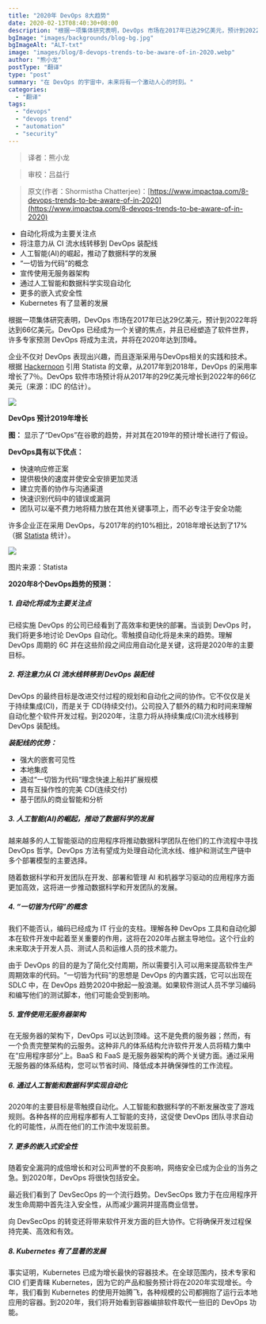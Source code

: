 ```yaml
---
title: "2020年 DevOps 8大趋势"
date: 2020-02-13T08:40:30+08:00
description: "根据一项集体研究表明，DevOps 市场在2017年已达29亿美元，预计到2022年将达到66亿美元。DevOps 已经成为一个关键的焦点，并且已经塑造了软件世界，许多专家预测 DevOps 将成为主流，并将在2020年达到顶峰。"
bgImage: "images/backgrounds/blog-bg.jpg"
bgImageAlt: "ALT-txt"
image: "images/blog/8-devops-trends-to-be-aware-of-in-2020.webp"
author: "熊小龙"
postType: "翻译"
type: "post"
summary: "在 DevOps 的宇宙中，未来将有一个激动人心的时刻。"
categories: 
  - "翻译"
tags:
  - "devops"
  - "devops trend"
  - "automation"
  - "security"
---
```



>译者：熊小龙

>审校：吕益行

>原文(作者：Shormistha Chatterjee)：[https://www.impactqa.com/8-devops-trends-to-be-aware-of-in-2020](https://www.impactqa.com/8-devops-trends-to-be-aware-of-in-2020)


* 自动化将成为主要关注点
* 将注意力从 CI 流水线转移到 DevOps 装配线
* 人工智能(AI)的崛起，推动了数据科学的发展
* “一切皆为代码”的概念
* 宣传使用无服务器架构
* 通过人工智能和数据科学实现自动化
* 更多的嵌入式安全性
* Kubernetes 有了显著的发展

根据一项集体研究表明，DevOps 市场在2017年已达29亿美元，预计到2022年将达到66亿美元。DevOps 已经成为一个关键的焦点，并且已经塑造了软件世界，许多专家预测 DevOps 将成为主流，并将在2020年达到顶峰。

企业不仅对 DevOps 表现出兴趣，而且逐渐采用与DevOps相关的实践和技术。 根据 [Hackernoon](https://hackernoon.com/8-devops-trends-to-be-aware-of-in-2019-b4232ac8f351) 引用 Statista 的文章，从2017年到2018年，DevOps 的采用率增长了7％。DevOps 软件市场预计将从2017年的29亿美元增长到2022年的66亿美元（来源：IDC 的估计）。

![](/images/blog/8-devops-trends-to-be-aware-of-in-2020_1.png)

**DevOps 预计2019年增长**

**图：** 显示了“DevOps”在谷歌的趋势，并对其在2019年的预计增长进行了假设。

**DevOps具有以下优点：**

* 快速响应修正案
* 提供极快的速度并使安全安排更加灵活
* 建立完善的协作与沟通渠道
* 快速识别代码中的错误或漏洞
* 团队可以毫不费力地将精力放在其他关键事项上，而不必专注于安全功能

许多企业正在采用 DevOps，与2017年的约10%相比，2018年增长达到了17%（据 [Statista](https://www.statista.com/) 统计）。

![](/images/blog/8-devops-trends-to-be-aware-of-in-2020_2.png)

图片来源：Statista

**2020年8个DevOps趋势的预测：**

##### *1. 自动化将成为主要关注点*

已经实施 DevOps 的公司已经看到了高效率和更快的部署。当谈到 DevOps 时，我们将更多地讨论 DevOps 自动化。零触摸自动化将是未来的趋势。理解 DevOps 周期的 6C 并在这些阶段之间应用自动化是关键，这将是2020年的主要目标。

##### *2. 将注意力从 CI 流水线转移到 DevOps 装配线*

DevOps 的最终目标是改进交付过程的规划和自动化之间的协作。它不仅仅是关于持续集成(CI)，而是关于 CD(持续交付)。公司投入了额外的精力和时间来理解自动化整个软件开发过程。到2020年，注意力将从持续集成(CI)流水线移到 DevOps 装配线。

***装配线的优势：***
* 强大的嵌套可见性
* 本地集成
* 通过“一切皆为代码”理念快速上船并扩展规模
* 具有互操作性的完美 CD(连续交付)
* 基于团队的商业智能和分析

##### *3. 人工智能(AI)的崛起，推动了数据科学的发展*

越来越多的人工智能驱动的应用程序将推动数据科学团队在他们的工作流程中寻找 DevOps 哲学。DevOps 方法有望成为处理自动化流水线、维护和测试生产链中多个部署模型的主要选择。

随着数据科学和开发团队在开发、部署和管理 AI 和机器学习驱动的应用程序方面更加高效，这将进一步推动数据科学和开发团队的发展。

##### *4. “一切皆为代码”的概念*

我们不能否认，编码已经成为 IT 行业的支柱。理解各种 DevOps 工具和自动化脚本在软件开发中起着至关重要的作用，这将在2020年占据主导地位。这个行业的未来取决于开发人员、测试人员和运维人员的技术能力。

由于 DevOps 的目的是为了简化交付周期，所以需要引入可以用来提高软件生产周期效率的代码。“一切皆为代码”的思想是 DevOps 的内置实践，它可以出现在 SDLC 中，在 DevOps 趋势2020中掀起一股浪潮。如果软件测试人员不学习编码和编写他们的测试脚本，他们可能会受到影响。

##### *5. 宣传使用无服务器架构*

在无服务器的架构下，DevOps 可以达到顶峰。这不是免费的服务器；然而，有一个负责完整架构的云服务。这种非凡的体系结构允许软件开发人员将精力集中在“应用程序部分”上。BaaS 和 FaaS 是无服务器架构的两个关键方面。通过采用无服务器的体系结构，您可以节省时间、降低成本并确保弹性的工作流程。

##### *6. 通过人工智能和数据科学实现自动化*

2020年的主要目标是零触摸自动化。人工智能和数据科学的不断发展改变了游戏规则。各种各样的应用程序都有人工智能的支持，这促使 DevOps 团队寻求自动化的可能性，从而在他们的工作流中发现前景。

##### *7. 更多的嵌入式安全性*

随着安全漏洞的成倍增长和对公司声誉的不良影响，网络安全已成为企业的当务之急。到2020年，DevOps 将很快包括安全。

最近我们看到了 DevSecOps 的一个流行趋势。DevSecOps 致力于在应用程序开发生命周期中首先注入安全性，从而减少漏洞并提高商业信誉。

向 DevSecOps 的转变还将带来软件开发方面的巨大协作。它将确保开发过程保持完美、高效和有效。

##### *8. Kubernetes 有了显著的发展*

事实证明，Kubernetes 已成为增长最快的容器技术。在全球范围内，技术专家和 CIO 们更青睐 Kubernetes，因为它的产品和服务预计将在2020年实现增长。今年，我们看到 Kubernetes 的使用开始腾飞，各种规模的公司都拥抱了运行云本地应用的容器。到2020年，我们将开始看到容器编排软件取代一些旧的 DevOps 功能。

